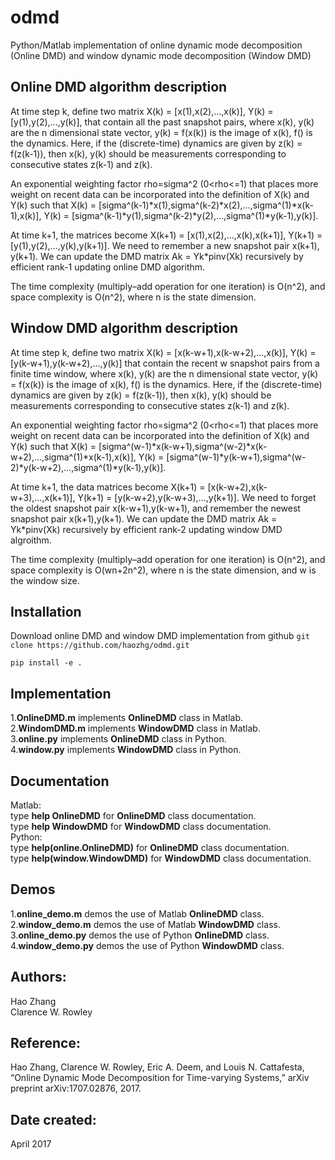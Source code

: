 # odmd
Python/Matlab implementation of online dynamic mode decomposition (Online DMD) and window dynamic mode decomposition (Window DMD)

## Online DMD algorithm description
At time step k, define two matrix X(k) = [x(1),x(2),...,x(k)], Y(k) = [y(1),y(2),...,y(k)], that contain all the past snapshot pairs, where x(k), y(k) are the n dimensional state vector, y(k) = f(x(k)) is the image of x(k), f() is the dynamics.  Here, if the (discrete-time) dynamics are given by z(k) = f(z(k-1)), then x(k), y(k) should be measurements corresponding to consecutive states z(k-1) and z(k).  

An exponential weighting factor rho=sigma^2 (0<rho<=1) that places more weight on recent data can be incorporated into the definition of X(k) and Y(k) such that X(k) = [sigma^(k-1)*x(1),sigma^(k-2)*x(2),…,sigma^(1)*x(k-1),x(k)], Y(k) = [sigma^(k-1)*y(1),sigma^(k-2)*y(2),...,sigma^(1)*y(k-1),y(k)].  

At time k+1, the matrices become X(k+1) = [x(1),x(2),…,x(k),x(k+1)], Y(k+1) = [y(1),y(2),…,y(k),y(k+1)]. We need to remember a new snapshot pair x(k+1), y(k+1). We can update the DMD matrix Ak = Yk*pinv(Xk) recursively by efficient rank-1 updating online DMD algorithm.  

The time complexity (multiply–add operation for one iteration) is O(n^2), and space complexity is O(n^2), where n is the state dimension.  

## Window DMD algorithm description
At time step k, define two matrix X(k) = [x(k-w+1),x(k-w+2),...,x(k)], Y(k) = [y(k-w+1),y(k-w+2),...,y(k)] that contain the recent w snapshot pairs from a finite time window, where x(k), y(k) are the n dimensional state vector, y(k) = f(x(k)) is the image of x(k), f() is the dynamics. Here, if the (discrete-time) dynamics are given by z(k) = f(z(k-1)), then x(k), y(k) should be measurements corresponding to consecutive states z(k-1) and z(k).  

An exponential weighting factor rho=sigma^2 (0<rho<=1) that places more weight on recent data can be incorporated into the definition of X(k) and Y(k) such that X(k) = [sigma^(w-1)*x(k-w+1),sigma^(w-2)*x(k-w+2),…,sigma^(1)*x(k-1),x(k)], Y(k) = [sigma^(w-1)*y(k-w+1),sigma^(w-2)*y(k-w+2),…,sigma^(1)*y(k-1),y(k)].  

At time k+1, the data matrices become X(k+1) = [x(k-w+2),x(k-w+3),…,x(k+1)], Y(k+1) = [y(k-w+2),y(k-w+3),…,y(k+1)]. We need to forget the oldest snapshot pair x(k-w+1),y(k-w+1), and remember the newest snapshot pair x(k+1),y(k+1). We can update the DMD matrix Ak = Yk*pinv(Xk) recursively by efficient rank-2 updating window DMD algroithm.  

The time complexity (multiply–add operation for one iteration) is O(n^2), and space complexity is O(wn+2n^2), where n is the state dimension, and w is the window size.  

## Installation
Download online DMD and window DMD implementation from github
`git clone https://github.com/haozhg/odmd.git`

```
pip install -e .
```

## Implementation
1.**OnlineDMD.m** implements **OnlineDMD** class in Matlab.  
2.**WindomDMD.m** implements **WindowDMD** class in Matlab.  
3.**online.py** implements **OnlineDMD** class in Python.  
4.**window.py** implements **WindowDMD** class in Python.

## Documentation
Matlab:  
type **help OnlineDMD** for **OnlineDMD** class documentation.  
type **help WindowDMD** for **WindowDMD** class documentation.  
Python:  
type **help(online.OnlineDMD)** for **OnlineDMD** class documentation.  
type **help(window.WindowDMD)** for **WindowDMD** class documentation.

## Demos
1.**online_demo.m** demos the use of Matlab **OnlineDMD** class.  
2.**window_demo.m** demos the use of Matlab **WindowDMD** class.  
3.**online_demo.py** demos the use of Python **OnlineDMD** class.  
4.**window_demo.py** demos the use of Python **WindowDMD** class.

## Authors:
Hao Zhang  
Clarence W. Rowley

## Reference:
Hao Zhang, Clarence W. Rowley, Eric A. Deem, and Louis N. Cattafesta,
“Online Dynamic Mode Decomposition for Time-varying Systems,”
arXiv preprint arXiv:1707.02876, 2017.  

## Date created:
April 2017

